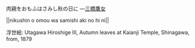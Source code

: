 肉親をおもふはさみし秋の日に
—[三橋鷹女](https://ja.wikipedia.org/wiki/三橋鷹女)

||nikushin o omou wa samishi aki no hi ni||

浮世絵: Utagawa Hiroshige III, Autumn leaves at Kaianji Temple, Shinagawa, from, 1879